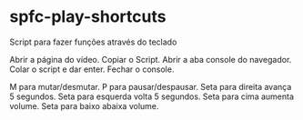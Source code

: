 # spfc-play-shortcuts
Script para fazer funções através do teclado

Abrir a página do vídeo.
Copiar o Script.
Abrir a aba console do navegador.
Colar o script e dar enter.
Fechar o console.

M para mutar/desmutar.
P para pausar/despausar.
Seta para direita avança 5 segundos.
Seta para esquerda volta 5 segundos.
Seta para cima aumenta volume.
Seta para baixo abaixa volume.
